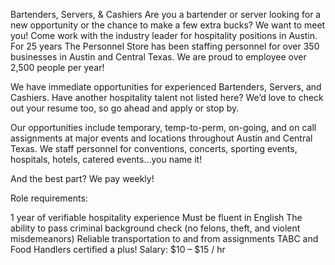 Bartenders, Servers, & Cashiers
Are you a bartender or server looking for a new opportunity or the chance to make a few extra bucks? We want to meet you! Come work with the industry leader for hospitality positions in Austin. For 25 years The Personnel Store has been staffing personnel for over 350 businesses in Austin and Central Texas. We are proud to employee over 2,500 people per year!

We have immediate opportunities for experienced Bartenders, Servers, and Cashiers. Have another hospitality talent not listed here? We’d love to check out your resume too, so go ahead and apply or stop by.

Our opportunities include temporary, temp-to-perm, on-going, and on call assignments at major events and locations throughout Austin and Central Texas. We staff personnel for conventions, concerts, sporting events, hospitals, hotels, catered events…you name it!

And the best part? We pay weekly!

Role requirements:

1 year of verifiable hospitality experience
Must be fluent in English
The ability to pass criminal background check (no felons, theft, and violent misdemeanors)
Reliable transportation to and from assignments
TABC and Food Handlers certified a plus!
Salary: $10 – $15 / hr
